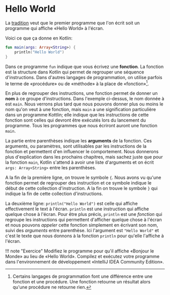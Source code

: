 # Hello World

La [tradition](https://fr.wikipedia.org/wiki/Hello_world) veut que le premier programme que l'on écrit soit un programme qui affiche «Hello World» à l'écran.

Voici ce que ça donne en Kotlin:

``` kotlin
fun main(args: Array<String>) {
    println("Hello World")
}
```

Dans ce programme `fun` indique que vous écrivez une **fonction**. La fonction est
la structure dans Kotlin qui permet de regrouper une séquence d'instructions.
Dans d'autres
langages de programmation, on utilise parfois le terme de «procédure» ou de
«méthode» à la place de «fonction»[^1].

En plus de regrouper des instructions, une
fonction permet de donner un **nom** à ce groupe d'instructions. Dans l'exemple
ci-dessus, le nom donnée à est `main`. Nous verrons plus tard que nous pouvons
donner plus ou moins le nom qu'on veut à une fonction, mais `main` a une
signification particulière dans un programme Kottlin; elle indique que les instructions de cette fonction sont celles qui devront être exécutés lors du
lancement du programme. Tous les programmes que nous écriront auront une fonction `main`.

La partie entre parenthèses indique les **arguments** de la fonction. Ces arguments, ou paramètres, sont utilisables par les instructions de la fonction et
permettent d'en influencer le comportement. Nous donnerons plus d'explication
dans les prochains chapitres, mais sachez juste que pour la fonction `main`, 
Kotlin s'attend à avoir une liste d'arguments et on écrit `args: Array<String>`
entre les parenthèses.

A la fin de la première ligne, on trouve le symbole `{`. Nous avons vu qu'une
fonction permet de regrouper des instruction et ce symbole indique le début
de cette collection d'instruction. A la fin on trouve le symbole `}` qui indique
la fin de cette collection d'instructions.

La deuxième ligne: `println("Hello World")` est celle qui affiche effectivement
le text à l'écran. `println` est une instruction qui affiche quelque chose à l'écran. Pour être plus précis, `println` est une *fonction* qui regroupe les instructions qui permettent d'afficher quelque chose à l'écran et nous pouvons *appeler* cette fonction simplement en écrivant son nom, suivi des *arguments* entre parenthèse. Ici l'argument est `"Hello World"` et c'est le texte que nous
donnons à la fonction `println` pour qu'elle l'affiche à l'écran. 

!!! note "Exercice"
    Modifiez le programme pour qu'il affiche «Bonjour le Monde» au lieu de «Hello World». Compilez et exécutez votre programme dans l'environnement de développement «IntelliJ IDEA Community Edition».

[^1]:
    Certains langages de programmation font une différence entre une
    fonction et une procédure. Une fonction retourne un résultat alors
    qu'une procédure ne retourne rien.